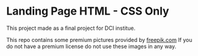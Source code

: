 # Landing Page HTML - CSS Only
 
This project made as a final project for DCI institue.

This repo contains some premium pictures provided by <a href="https://www.freepik.com/">freepik.com</a> If you do not have a premium license do not use these images in any way.
